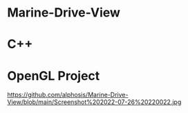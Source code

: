 # Marine-Drive-View
# C++
# OpenGL Project
https://github.com/alphosis/Marine-Drive-View/blob/main/Screenshot%202022-07-26%20220022.jpg
